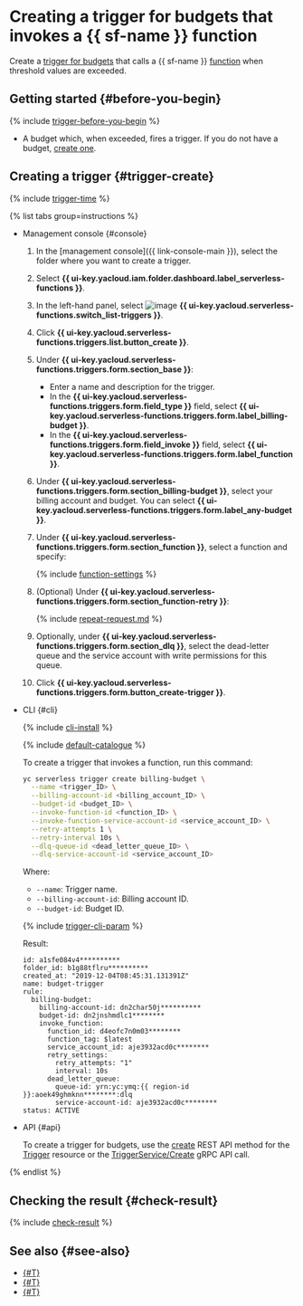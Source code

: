 # Creating a trigger for budgets that invokes a {{ sf-name }} function

Create a [trigger for budgets](../../concepts/trigger/budget-trigger.md) that calls a {{ sf-name }} [function](../../concepts/function.md) when threshold values are exceeded.

## Getting started {#before-you-begin}

{% include [trigger-before-you-begin](../../../_includes/functions/trigger-before-you-begin.md) %}

* A budget which, when exceeded, fires a trigger. If you do not have a budget, [create one](../../../billing/operations/budgets.md).

## Creating a trigger {#trigger-create}

{% include [trigger-time](../../../_includes/functions/trigger-time.md) %}

{% list tabs group=instructions %}

- Management console {#console}

   1. In the [management console]({{ link-console-main }}), select the folder where you want to create a trigger.

   1. Select **{{ ui-key.yacloud.iam.folder.dashboard.label_serverless-functions }}**.

   1. In the left-hand panel, select ![image](../../../_assets/console-icons/gear-play.svg) **{{ ui-key.yacloud.serverless-functions.switch_list-triggers }}**.

   1. Click **{{ ui-key.yacloud.serverless-functions.triggers.list.button_create }}**.

   1. Under **{{ ui-key.yacloud.serverless-functions.triggers.form.section_base }}**:

      * Enter a name and description for the trigger.
      * In the **{{ ui-key.yacloud.serverless-functions.triggers.form.field_type }}** field, select **{{ ui-key.yacloud.serverless-functions.triggers.form.label_billing-budget }}**.
      * In the **{{ ui-key.yacloud.serverless-functions.triggers.form.field_invoke }}** field, select **{{ ui-key.yacloud.serverless-functions.triggers.form.label_function }}**.

   1. Under **{{ ui-key.yacloud.serverless-functions.triggers.form.section_billing-budget }}**, select your billing account and budget. You can select **{{ ui-key.yacloud.serverless-functions.triggers.form.label_any-budget }}**.

   1. Under **{{ ui-key.yacloud.serverless-functions.triggers.form.section_function }}**, select a function and specify:

      {% include [function-settings](../../../_includes/functions/function-settings.md) %}

   1. (Optional) Under **{{ ui-key.yacloud.serverless-functions.triggers.form.section_function-retry }}**:

      {% include [repeat-request.md](../../../_includes/functions/repeat-request.md) %}

   1. Optionally, under **{{ ui-key.yacloud.serverless-functions.triggers.form.section_dlq }}**, select the dead-letter queue and the service account with write permissions for this queue.

   1. Click **{{ ui-key.yacloud.serverless-functions.triggers.form.button_create-trigger }}**.

- CLI {#cli}

   {% include [cli-install](../../../_includes/cli-install.md) %}

   {% include [default-catalogue](../../../_includes/default-catalogue.md) %}

   To create a trigger that invokes a function, run this command:

   ```bash
   yc serverless trigger create billing-budget \
     --name <trigger_ID> \
     --billing-account-id <billing_account_ID> \
     --budget-id <budget_ID> \
     --invoke-function-id <function_ID> \
     --invoke-function-service-account-id <service_account_ID> \
     --retry-attempts 1 \
     --retry-interval 10s \
     --dlq-queue-id <dead_letter_queue_ID> \
     --dlq-service-account-id <service_account_ID>
   ```

   Where:

   * `--name`: Trigger name.
   * `--billing-account-id`: Billing account ID.
   * `--budget-id`: Budget ID.

   {% include [trigger-cli-param](../../../_includes/functions/trigger-cli-param.md) %}

   Result:

   ```text
   id: a1sfe084v4**********
   folder_id: b1g88tflru**********
   created_at: "2019-12-04T08:45:31.131391Z"
   name: budget-trigger
   rule:
     billing-budget:
       billing-account-id: dn2char50j**********
       budget-id: dn2jnshmdlc1********
       invoke_function:
         function_id: d4eofc7n0m03********
         function_tag: $latest
         service_account_id: aje3932acd0c********
         retry_settings:
           retry_attempts: "1"
           interval: 10s
         dead_letter_queue:
           queue-id: yrn:yc:ymq:{{ region-id }}:aoek49ghmknn********:dlq
           service-account-id: aje3932acd0c********
   status: ACTIVE
   ```

- API {#api}

   To create a trigger for budgets, use the [create](../../triggers/api-ref/Trigger/create.md) REST API method for the [Trigger](../../triggers/api-ref/Trigger/index.md) resource or the [TriggerService/Create](../../triggers/api-ref/grpc/Trigger/create.md) gRPC API call.

{% endlist %}

## Checking the result {#check-result}

{% include [check-result](../../../_includes/functions/check-result.md) %}

## See also {#see-also}

* [{#T}](../../../serverless-containers/operations/budget-trigger-create.md)
* [{#T}](../../../api-gateway/operations/trigger/budget-trigger-create.md)
* [{#T}](../../tutorials/serverless-trigger-budget-vm.md)

